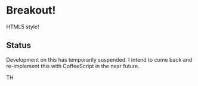 # Breakout!

HTML5 style!

## Status

Development on this has temporarily suspended.  I intend to come back and
re-implement this with CoffeeScript in the near future.

TH
